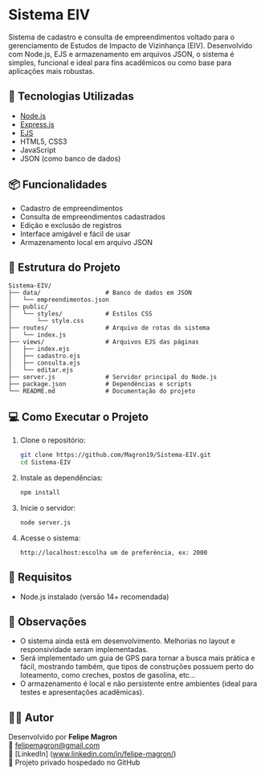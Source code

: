 # Sistema EIV

Sistema de cadastro e consulta de empreendimentos voltado para o gerenciamento de Estudos de Impacto de Vizinhança (EIV). Desenvolvido com Node.js, EJS e armazenamento em arquivos JSON, o sistema é simples, funcional e ideal para fins acadêmicos ou como base para aplicações mais robustas.

## 🚀 Tecnologias Utilizadas

- [Node.js](https://nodejs.org/)
- [Express.js](https://expressjs.com/)
- [EJS](https://ejs.co/)
- HTML5, CSS3
- JavaScript
- JSON (como banco de dados)

## 📦 Funcionalidades

- Cadastro de empreendimentos
- Consulta de empreendimentos cadastrados
- Edição e exclusão de registros
- Interface amigável e fácil de usar
- Armazenamento local em arquivo JSON

## 📁 Estrutura do Projeto

```
Sistema-EIV/
├── data/                  # Banco de dados em JSON
│   └── empreendimentos.json
├── public/
│   └── styles/            # Estilos CSS
│       └── style.css
├── routes/                # Arquivo de rotas do sistema
│   └── index.js
├── views/                 # Arquivos EJS das páginas
│   ├── index.ejs
│   ├── cadastro.ejs
│   ├── consulta.ejs
│   └── editar.ejs
├── server.js              # Servidor principal do Node.js
├── package.json           # Dependências e scripts
└── README.md              # Documentação do projeto
```

## 💻 Como Executar o Projeto

1. Clone o repositório:
   ```bash
   git clone https://github.com/Magron19/Sistema-EIV.git
   cd Sistema-EIV
   ```

2. Instale as dependências:
   ```bash
   npm install
   ```

3. Inicie o servidor:
   ```bash
   node server.js
   ```

4. Acesse o sistema:
   ```
   http://localhost:escolha um de preferência, ex: 2000
   ```

## 🔧 Requisitos

- Node.js instalado (versão 14+ recomendada)

## 📌 Observações

- O sistema ainda está em desenvolvimento. Melhorias no layout e responsividade seram implementadas.
- Será implementado um guia de GPS para tornar a busca mais prática e fácil, mostrando também, que tipos de construções possuem perto do loteamento, como creches, postos de gasolina, etc...
- O armazenamento é local e não persistente entre ambientes (ideal para testes e apresentações acadêmicas).

## 👨‍💻 Autor

Desenvolvido por **Felipe Magron**  
📧 felipemagron@gmail.com  
🔗 [LinkedIn] (www.linkedin.com/in/felipe-magron/)  
🔐 Projeto privado hospedado no GitHub

